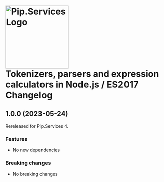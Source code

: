# <img src="https://uploads-ssl.webflow.com/5ea5d3315186cf5ec60c3ee4/5edf1c94ce4c859f2b188094_logo.svg" alt="Pip.Services Logo" width="200"> <br/> Tokenizers, parsers and expression calculators in Node.js / ES2017 Changelog

## <a name="Pip.Services 4 0.0.1"></a> 1.0.0 (2023-05-24)
Rereleased for Pip.Services 4. 

### Features
* No new dependencies

### Breaking changes
* No breaking changes
